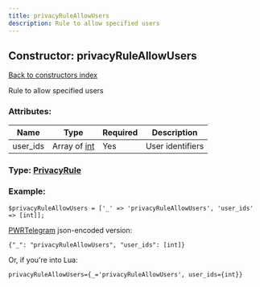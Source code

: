 ```yaml
---
title: privacyRuleAllowUsers
description: Rule to allow specified users
---
```

## Constructor: privacyRuleAllowUsers  
[Back to constructors index](index.md)



Rule to allow specified users

### Attributes:

| Name     |    Type       | Required | Description |
|----------|---------------|----------|-------------|
|user\_ids|Array of [int](../constructors/int.md) | Yes|User identifiers|



### Type: [PrivacyRule](../types/PrivacyRule.md)


### Example:

```
$privacyRuleAllowUsers = ['_' => 'privacyRuleAllowUsers', 'user_ids' => [int]];
```  

[PWRTelegram](https://pwrtelegram.xyz) json-encoded version:

```
{"_": "privacyRuleAllowUsers", "user_ids": [int]}
```


Or, if you're into Lua:  


```
privacyRuleAllowUsers={_='privacyRuleAllowUsers', user_ids={int}}

```


